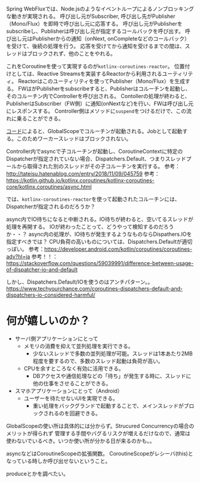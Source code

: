 Spring WebFluxでは、Node.jsのようなイベントループによるノンブロッキングな動きが実現される。
呼び出し元がSubscriber, 呼び出し先がPublisher（Mono/Flux）を即時で呼び出し元に応答する。
呼び出し元がPublisherをsubscribeし、Publisherは呼び出し元が指定するコールバックを呼び出す。
呼び出し元はPublisherからの通知（onNext, onCompleteなどのコールバック）を受けて、後続の処理を行う。
応答を受けてから通知を受けるまでの間は、スレッドはブロックされず、他のことをやれる。

これをCoroutineを使って実現するのが`kotlinx-coroutines-reactor`。
位置付けとしては、Reactive Streamsを実装するReactorから利用されるユーティリティ。
Reactorはこのユーティリティを使ってPublisher（Mono/Flux）を生成する。
FWはがPublisherをsubscribeすると、Publisherはコルーチンを起動し、そのコルーチン内でControllerを呼び出される。
Contollerの処理が終わると、PublisherはSubscriber（FW側）に通知(onNextなど)を行い、FWは呼び出し元にレスポンスする。
Controller側はメソッドに`suspend`をつけるだけで、この流れに乗ることができる。


[コード](https://github.com/Kotlin/kotlinx.coroutines/blob/master/reactive/kotlinx-coroutines-reactor/src/Mono.kt#L34)によると、GlobalScopeでコルーチンが起動される。Jobとして起動する。このためワーカースレッドはブロックされない。

Controller内でasyncで子コルーチンが起動し、CoroutineContextに特定のDispatcherが指定されていない場合、Dispatchers.Default、つまりスレッドプールから取得された別のスレッドがその子コルーチンを実行する。
参考：http://tateisu.hatenablog.com/entry/2018/11/09/045759
参考：https://kotlin.github.io/kotlinx.coroutines/kotlinx-coroutines-core/kotlinx.coroutines/async.html

では、`kotlinx-coroutines-reactor`を使って起動されたコルーチンには、Dispatcherが指定されるのだろうか？


async内でIO待ちになると中断される。IO待ちが終わると、空いてるスレッドが処理を再開する。
IOが終わったことって、どうやって検知するのだろうか・・？
async内の処理が、IO待ちが発生するようなものならDispathers.IOを指定すべきでは？
CPU負荷の高いものについては、Dispatchers.Defaultが適切っぽい。
参考：https://developer.android.com/kotlin/coroutines/coroutines-adv?hl=ja
参考！！：https://stackoverflow.com/questions/59039991/difference-between-usage-of-dispatcher-io-and-default

しかし、Dispatchers.Default/IOを使うのはアンチパターン。。
https://www.techyourchance.com/coroutines-dispatchers-default-and-dispatchers-io-considered-harmful/


# 何が嬉しいのか？
* サーバ側アプリケーションにとって
  * メモリの消費を抑えて並列処理を実行できる。
    * 少ないスレッドで多数の並列処理が可能。スレッドは1本あたり2MB程度を要するので、多数のスレッド起動は負荷が高い。
  * CPUを余すところなく有効に活用できる。
    * DBアクセスや通信処理などの「待ち」が発生する時に、スレッドに他の仕事をさせることができる。
* スマホアプリケーションにとって（Android）
  * ユーザーを待たせないUIを実現できる。
    * 重い処理をバックグランドで起動することで、メインスレッドがブロックされるのを回避できる。



GlobalScopeの使い所は具体的には分からず。Strucured Concurrencyの場合のメリットが得られず
管理する手間やバグるリスクが増えるだけなので、通常は使わないでいるべき。いつか使い所が分かる日が来るのかも。。

asyncなどはCoroutineScopeの拡張関数。
CoroutineScopeがレシーバ(this)となっている時しか呼び出せないということ。




produceとかを調べたい。